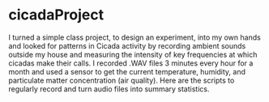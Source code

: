 # cicadaProject
I turned a simple class project, to design an experiment, into my own hands and looked for patterns in Cicada activity by recording ambient sounds outside my house and measuring the intensity of key frequencies at which cicadas make their calls. I recorded .WAV files 3 minutes every hour for a month and used a sensor to get the current temperature, humidity, and particulate matter concentration (air quality). Here are the scripts to regularly record and turn audio files into summary statistics. 
